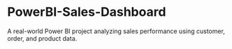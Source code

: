 # PowerBI-Sales-Dashboard
A real-world Power BI project analyzing sales performance using customer, order, and product data.
